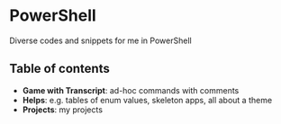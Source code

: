 # PowerShell

Diverse codes and snippets for me in PowerShell

## Table of contents

* **Game with Transcript**: ad-hoc commands with comments
* **Helps**: e.g. tables of enum values, skeleton apps, all about a theme
* **Projects**: my projects
